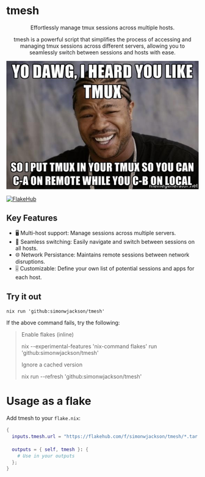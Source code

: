 <p align="center">
<h1>tmesh</h1>
</p>

<p align="center">
Effortlessly manage tmux sessions across multiple hosts.
</p>

<p align="center">
tmesh is a powerful script that simplifies the process of accessing and managing tmux sessions across different servers, allowing you to seamlessly switch between sessions and hosts with ease.
</p>

<p align="center">
  <img src="./dawg.jpg" alt="yo dawg" />
</p>

[![FlakeHub](https://img.shields.io/endpoint?url=https://flakehub.com/f/simonwjackson/tmesh/badge)](https://flakehub.com/flake/simonwjackson/tmesh)

## Key Features

* 🖥️ Multi-host support: Manage sessions across multiple servers.
* 🔀 Seamless switching: Easily navigate and switch between sessions on all hosts.
* 🌐 Network Persistance: Maintains remote sessions between network disruptions.
* 🎚️ Customizable: Define your own list of potential sessions and apps for each host.

## Try it out

```
nix run 'github:simonwjackson/tmesh'
```

If the above command fails, try the following:

> Enable flakes (inline)
>
> nix --experimental-features 'nix-command flakes' run 'github:simonwjackson/tmesh'
>
> Ignore a cached version
>
> nix run --refresh 'github:simonwjackson/tmesh'

# Usage as a flake


Add tmesh to your `flake.nix`:

```nix
{
  inputs.tmesh.url = "https://flakehub.com/f/simonwjackson/tmesh/*.tar.gz";

  outputs = { self, tmesh }: {
    # Use in your outputs
  };
}
```
